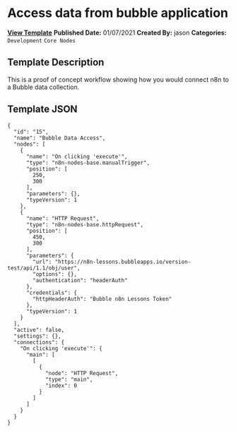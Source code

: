 # Access data from bubble application

**[View Template](https://n8n.io/workflows/879-/)**  **Published Date:** 01/07/2021  **Created By:** jason  **Categories:** `Development` `Core Nodes`  

## Template Description

This is a proof of concept workflow showing how you would connect n8n to a Bubble data collection. 

## Template JSON

```
{
  "id": "15",
  "name": "Bubble Data Access",
  "nodes": [
    {
      "name": "On clicking 'execute'",
      "type": "n8n-nodes-base.manualTrigger",
      "position": [
        250,
        300
      ],
      "parameters": {},
      "typeVersion": 1
    },
    {
      "name": "HTTP Request",
      "type": "n8n-nodes-base.httpRequest",
      "position": [
        450,
        300
      ],
      "parameters": {
        "url": "https://n8n-lessons.bubbleapps.io/version-test/api/1.1/obj/user",
        "options": {},
        "authentication": "headerAuth"
      },
      "credentials": {
        "httpHeaderAuth": "Bubble n8n Lessons Token"
      },
      "typeVersion": 1
    }
  ],
  "active": false,
  "settings": {},
  "connections": {
    "On clicking 'execute'": {
      "main": [
        [
          {
            "node": "HTTP Request",
            "type": "main",
            "index": 0
          }
        ]
      ]
    }
  }
}
```
